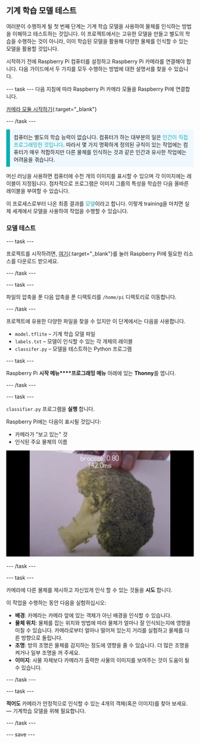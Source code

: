 ## 기계 학습 모델 테스트

여러분이 수행하게 될 첫 번째 단계는 기계 학습 모델을 사용하여 물체를 인식하는 방법을 이해하고 테스트하는 것입니다. 이 프로젝트에서는 고유한 모델을 만들고 별도의 학습을 수행하는 것이 아니라, 이미 학습된 모델을 활용해 다양한 물체를 인식할 수 있는 모델을 활용할 것입니다.

시작하기 전에 Raspberry Pi 컴퓨터를 설정하고 Raspberry Pi 카메라를 연결해야 합니다. 다음 가이드에서 두 가지를 모두 수행하는 방법에 대한 설명서를 찾을 수 있습니다.

--- task --- 다음 지침에 따라 Raspberry Pi 카메라 모듈을 Raspberry Pi에 연결합니다.

[카메라 모듈 시작하기](https://projects.raspberrypi.org/en/projects/getting-started-with-picamera){:target="_blank"}

--- /task ---

<p style="border-left: solid; border-width:10px; border-color: #0faeb0; background-color: aliceblue; padding: 10px;">
컴퓨터는 별도의 학습 능력이 없습니다. 컴퓨터가 하는 대부분의 일은 <span style="color: #0faeb0">인간이 직접 프로그래밍한 것입니다</span>. 따라서 몇 가지 명확하게 정의된 규칙이 있는 작업에는 컴퓨터가 매우 적합하지만 다른 물체를 인식하는 것과 같은 인간과 유사한 작업에는 어려움을 겪습니다.

머신 러닝을 사용하면 컴퓨터에 수천 개의 이미지를 표시할 수 있으며 각 이미지에는 레이블이 지정됩니다. 점차적으로 프로그램은 이미지 그룹의 특성을 학습한 다음 올바른 레이블을 부여할 수 있습니다.

이 프로세스로부터 나온 최종 결과를 <span style="color: #0faeb0">모델</span>이라고 합니다. 이렇게 training을 마치면 실제 세계에서 모델을 사용하여 작업을 수행할 수 있습니다. 
</p>

### 모델 테스트

--- task ---

 프로젝트를 시작하려면, [여기](http://rpf.io/p/en/robot-face-go){:target="_blank"}를 눌러 Raspberry Pi에 필요한 리소스를 다운로드 받으세요.

 --- /task ---

 --- task ---

 파일의 압축을 푼 다음 압축을 푼 디렉토리를 `/home/pi` 디렉토리로 이동합니다.

 --- /task ---

 프로젝트에 유용한 다양한 파일을 찾을 수 있지만 이 단계에서는 다음을 사용합니다.

 - `model.tflite` – 기계 학습 모델 파일
 - `labels.txt` – 모델이 인식할 수 있는 각 개체의 레이블
 - `classifer.py` – 모델을 테스트하는 Python 프로그램

--- task ---

Raspberry Pi **시작 메뉴****프로그래밍 메뉴** 아래에 있는 **Thonny**를 엽니다.

 --- /task ---

--- task ---

`classifier.py` 프로그램을 **실행** 합니다.

Raspberry Pi에는 다음이 표시될 것입니다:
+ 카메라가 "보고 있는" 것
+ 인식된 주요 물체의 이름

 ![실행 중인 인식 프로젝트의 이미지입니다.](images/classifier.png)

--- /task ---

--- task ---

 카메라에 다른 물체를 제시하고 자신있게 인식 할 수 있는 것들을 **시도** 합니다.

 이 작업을 수행하는 동안 다음을 실험하십시오:
   - **배경**: 카메라는 카메라 앞에 있는 객체가 아닌 배경을 인식할 수 있습니다.
   - **물체 위치**: 물체를 잡는 위치와 방법에 따라 물체가 얼마나 잘 인식되는지에 영향을 미칠 수 있습니다. 카메라로부터 얼마나 떨어져 있는지 거리를 실험하고 물체를 다른 방향으로 돌립니다.
   - **조명**: 방의 조명은 물체를 감지하는 정도에 영향을 줄 수 있습니다. 더 많은 조명을 켜거나 일부 조명을 꺼 주세요.
   - **이미지**: 사물 자체보다 카메라가 출력한 사물의 이미지를 보여주는 것이 도움이 될 수 있습니다.

--- /task ---

--- task ---

**적어도** 카메라가 안정적으로 인식할 수 있는 4개의 객체(혹은 이미지)를 찾아 보세요. — 기계학습 모델을 위해 필요합니다.

--- /task ---

--- save ---
